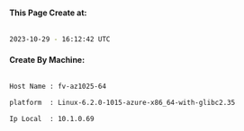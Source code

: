 
   
#### This Page Create at:

```bash

2023-10-29 - 16:12:42 UTC

```

#### Create By Machine:

```bash

Host Name : fv-az1025-64

platform  : Linux-6.2.0-1015-azure-x86_64-with-glibc2.35

Ip Local  : 10.1.0.69

```

